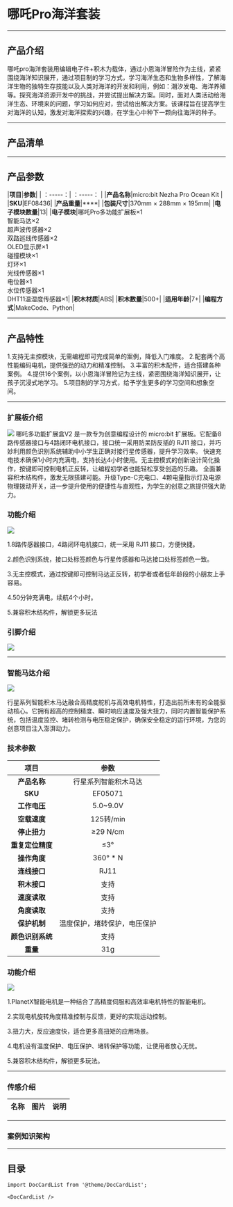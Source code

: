 # 哪吒Pro海洋套装

---
## 产品介绍

哪吒pro海洋套装用编辑电子件+积木为载体，通过小恩海洋冒险作为主线，紧紧围绕海洋知识展开，通过项目制的学习方式，学习海洋生态和生物多样性，了解海洋生物的独特生存技能以及人类对海洋的开发和利用，例如：潮汐发电、海洋养殖等。探究海洋资源开发中的挑战，并尝试提出解决方案。同时，面对人类活动给海洋生态、环境来的问题，学习如何应对，尝试给出解决方案。该课程旨在提高学生对海洋的认知，激发对海洋探索的兴趣，在学生心中种下一颗向往海洋的种子。

---
## 产品清单 


---
## 产品参数
|**项目**|**参数**|
| ：-----：| ：-----： |
|**产品名称**|micro:bit Nezha Pro Ocean Kit |
|**SKU**|EF08436|
|**产品重量**|****|
|**包装尺寸**|370mm × 288mm × 195mm|
|**电子模块数量**|13|
|**电子模块**|哪吒Pro多功能扩展板×1 <br />智能马达×2<br />超声波传感器×2<br />双路巡线传感器×2<br />OLED显示屏×1<br />碰撞模块×1<br />灯环×1<br />光线传感器×1<br />电位器×1<br />水位传感器×1<br />DHT11温湿度传感器×1|
|**积木材质**|ABS|
|**积木数量**|500+|
|**适用年龄**|7+|
|**编程方式**|MakeCode、Python|

---
## 产品特性
1.支持无主控模块，无需编程即可完成简单的案例，降低入门难度。
2.配套两个高性能编码电机，提供强劲的动力和精准控制。
3.丰富的积木配件，适合搭建各种案例。
4.提供16个案例，以小恩海洋冒险记为主线，紧密围绕海洋知识展开，让孩子沉浸式地学习。
5.项目制的学习方式，给予学生更多的学习空间和想象空间。

---
### 扩展板介绍

![](https://wiki-media-ef.oss-cn-hongkong.aliyuncs.com/docs/microbit/building-blocks/microbit-space-science-kit/images/microbit-space-science-kit-introduction-04.png)
哪吒多功能扩展盒V2 是一款专为创意编程设计的 micro:bit 扩展板。它配备8路传感器接口与4路闭环电机接口，接口统一采用防呆防反插的 RJ11 接口，并巧妙利用颜色识别系统辅助中小学生正确对接行星传感器，提升学习效率。
快速充电技术确保1小时内充满电，支持长达4小时使用。无主控模式的创新设计简化操作，按键即可控制电机正反转，让编程初学者也能轻松享受创造的乐趣。
全面兼容积木结构件，激发无限搭建可能。升级Type-C充电口、4颗电量指示灯及电源物理拨动开关，进一步提升使用的便捷性与直观性，为学生的创意之旅提供强大助力。
### 功能介绍

![](https://wiki-media-ef.oss-cn-hongkong.aliyuncs.com/docs/microbit/building-blocks/microbit-space-science-kit/images/microbit-space-science-kit-nezha201.png)

1.8路传感器接口，4路闭环电机接口，统一采用 RJ11 接口，方便快捷。

2.颜色识别系统，接口处标签颜色与行星传感器和马达接口处标签颜色一致。

3.无主控模式，通过按键即可控制马达正反转，初学者或者低年龄段的小朋友上手容易。

4.50分钟充满电，续航4个小时。

5.兼容积木结构件，解锁更多玩法
### 引脚介绍

![](https://wiki-media-ef.oss-cn-hongkong.aliyuncs.com/docs/microbit/building-blocks/microbit-space-science-kit/images/microbit-space-science-kit-nezha202.png)

---
### 智能马达介绍

![](https://wiki-media-ef.oss-cn-hongkong.aliyuncs.com/docs/microbit/building-blocks/microbit-space-science-kit/images/microbit-space-science-kit-introduction-05.png)

行星系列智能积木马达融合高精度舵机与高效电机特性，打造出前所未有的全能驱动核心。它拥有超高的控制精度、瞬时响应速度及强大扭力，同时内置智能保护系统，包括温度监控、堵转检测与电压稳定保护，确保安全稳定的运行环境，为您的创意项目注入澎湃动力。

### 技术参数
|     项目     |             参数             |
| :----------: | :--------------------------: |
|   **产品名称**   |     行星系列智能积木马达     |
|     **SKU**      |           EF05071            |
|   **工作电压**   |           5.0~9.0V           |
|   **空载速度**   |          125转/min           |
|   **停止扭力**   |          ≥29  N/cm           |
| **重复定位精度** |             ≤3°              |
|   **操作角度**   |          360°  * N           |
|   **连线接口**   |             RJ11             |
|   **积木接口**   |             支持             |
|   **速度读取**   |             支持             |
|   **角度读取**   |             支持             |
|   **保护机制**   | 温度保护，堵转保护，电压保护 |
| **颜色识别系统** |             支持             |
|     **重量**     |             31g              |

### 功能介绍

![](https://wiki-media-ef.oss-cn-hongkong.aliyuncs.com/docs/microbit/building-blocks/microbit-space-science-kit/images/microbit-space-science-kit-motor02.png)

1.PlanetX智能电机是一种结合了高精度伺服和高效率电机特性的智能电机。

2.实现电机旋转角度精准控制与反馈，更好的实现运动控制。

3.扭力大，反应速度快，适合更多高扭矩的应用场景。

4.电机设有温度保护、电压保护、堵转保护等功能，让使用者放心无忧。

5.兼容积木结构件，解锁更多玩法。

---
### 传感介绍
|名称|图片|说明|
|---|---|---|

---
### 案例知识架构


---
## 目录

```mdx-code-block
import DocCardList from '@theme/DocCardList';

<DocCardList />
```
